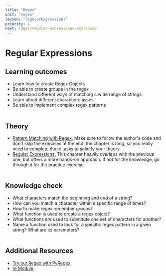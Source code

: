 ```yaml
---
title: "Regex"
unit: "regex"
lesson: "regularExpressions"
priority: 1
next: regex/regular-expressions-exercises
---
```


# Regular Expressions

## Learning outcomes

- Learn how to create Regex Objects
- Be able to create groups in the regex
- Understand different ways of matching a wide range of strings
- Learn about different character classes
- Be able to implement complex regex patterns
  <br><br>

## Theory

- [Pattern Matching with Regex.](https://automatetheboringstuff.com/2e/chapter7/) Make sure to follow the author's code and don't skip the exercises at the end: the chapter is long, so you really need to complete those tasks to solidify your theory.
- [Regular Expressions.](https://diveintopython3.net/regular-expressions.html) This chapter heavily overlaps with the previous one, but offers a more hands-on approach. If not for the knowledge, go through it for the practice exercise.
  <br><br>

## Knowledge check

- What characters match the beginning and end of a string?
- How can you match a character within a specific range of times?
- How to make regex remember groups?
- What function is used to create a regex object?
- What functions are used to substitute one set of characters for another?
- Name a function used to look for a specific regex pattern in a given string? What are its parameters?
  <br><br>

## Additional Resources

- [Try out Regex with PyRegex](http://www.pyregex.com/)
- [re Module](https://pymotw.com/3/re/index.html)
  <br><br>
